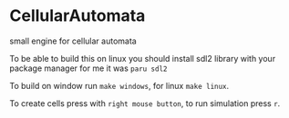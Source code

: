 # CellularAutomata
small engine for cellular automata

To be able to build this on linux you should install sdl2 library with your package manager for me it was `paru sdl2`

To build on window run `make windows`, for linux `make linux`.

To create cells press with `right mouse button`, to run simulation press `r`.
